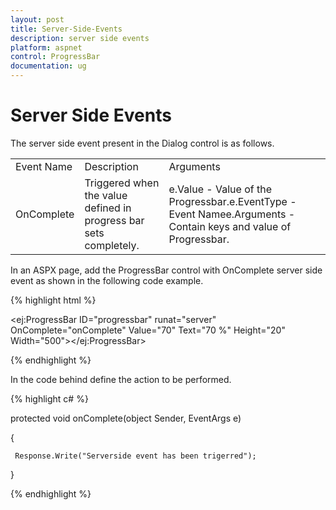 ```yaml
---
layout: post
title: Server-Side-Events
description: server side events
platform: aspnet
control: ProgressBar
documentation: ug
---
```


# Server Side Events

The server side event present in the Dialog control is as follows.

<table>
<tr>
<td>
Event Name</td><td>
Description</td><td>
Arguments</td></tr>
<tr>
<td>
OnComplete</td><td>
Triggered when the value defined in progress bar sets completely.</td><td>
e.Value - Value of the Progressbar.e.EventType -  Event Namee.Arguments  - Contain keys and value of Progressbar.</td></tr>
</table>
In an ASPX page, add the ProgressBar control with OnComplete server side event as shown in the following code example.

{% highlight html %}



<ej:ProgressBar ID="progressbar" runat="server" OnComplete="onComplete" Value="70" Text="70 %"  Height="20" Width="500"></ej:ProgressBar>



{% endhighlight %}

In the code behind define the action to be performed.

{% highlight c# %}



protected void onComplete(object Sender, EventArgs e)

{

     Response.Write("Serverside event has been trigerred");

}



{% endhighlight %}



